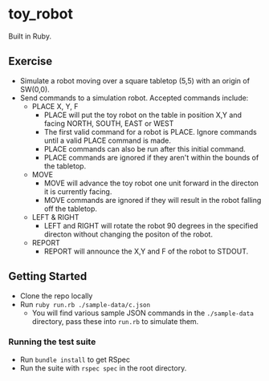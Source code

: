 # toy_robot
Built in Ruby.

## Exercise ##
* Simulate a robot moving over a square tabletop (5,5) with an origin of SW(0,0). 
* Send commands to a simulation robot. Accepted commands include:
  * PLACE X, Y, F
    * PLACE will put the toy robot on the table in position X,Y and facing NORTH, SOUTH, EAST or WEST
    * The first valid command for a robot is PLACE. Ignore commands until a valid PLACE command is made.
    * PLACE commands can also be run after this initial command.
    * PLACE commands are ignored if they aren't within the bounds of the tabletop.
  * MOVE
    * MOVE will advance the toy robot one unit forward in the directon it is currently facing.
    * MOVE commands are ignored if they will result in the robot falling off the tabletop.
  * LEFT & RIGHT
    * LEFT and RIGHT will rotate the robot 90 degrees in the specified directon without changing the positon of the robot.
  * REPORT
    * REPORT will announce the X,Y and F of the robot to STDOUT.

## Getting Started ##
* Clone the repo locally
* Run `ruby run.rb ./sample-data/c.json`
  * You will find various sample JSON commands in the `./sample-data` directory, pass these into `run.rb` to simulate them.

### Running the test suite ###
* Run `bundle install` to get RSpec
* Run the suite with `rspec spec` in the root directory.

